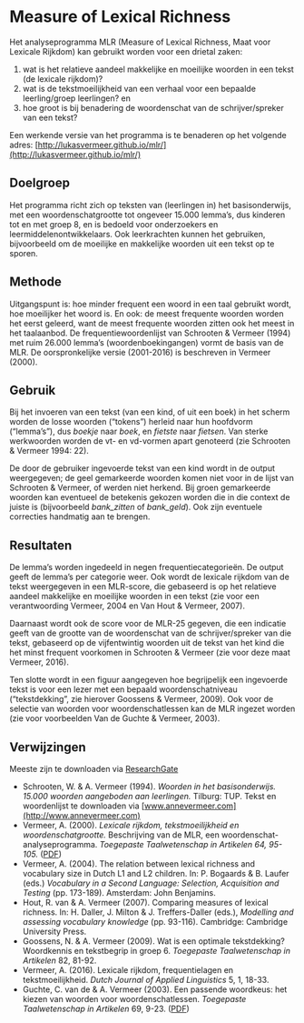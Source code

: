 # Measure of Lexical Richness

Het analyseprogramma MLR (Measure of Lexical Richness, Maat voor Lexicale Rijkdom) kan gebruikt worden voor een drietal zaken:

1. wat is het relatieve aandeel makkelijke en moeilijke woorden in een tekst (de lexicale rijkdom)?
2. wat is de tekstmoeilijkheid van een verhaal voor een bepaalde leerling/groep leerlingen? en
3. hoe groot is bij benadering de woordenschat van de schrijver/spreker van een tekst?

Een werkende versie van het programma is te benaderen op het volgende adres: [http://lukasvermeer.github.io/mlr/](http://lukasvermeer.github.io/mlr/)

## Doelgroep

Het programma richt zich op teksten van (leerlingen in) het basisonderwijs, met een woordenschatgrootte tot ongeveer 15.000 lemma’s, dus kinderen tot en met groep 8, en is bedoeld voor onderzoekers en leermiddelenontwikkelaars. Ook leerkrachten kunnen het gebruiken, bijvoorbeeld om de moeilijke en makkelijke woorden uit een tekst op te sporen.

## Methode

Uitgangspunt is: hoe minder frequent een woord in een taal gebruikt wordt, hoe moeilijker het woord is. En ook: de meest frequente woorden worden het eerst geleerd, want de meest frequente woorden zitten ook het meest in het taalaanbod. De frequentiewoordenlijst van Schrooten & Vermeer (1994) met ruim 26.000 lemma’s (woordenboekingangen) vormt de basis van de MLR. De oorspronkelijke versie (2001-2016) is beschreven in Vermeer (2000).

## Gebruik

Bij het invoeren van een tekst (van een kind, of uit een boek) in het scherm worden de losse woorden (“tokens”) herleid naar hun hoofdvorm (“lemma’s”), dus *boekje* naar *boek*, en *fietste* naar *fietsen*. Van sterke werkwoorden worden de vt- en vd-vormen apart genoteerd (zie Schrooten & Vermeer 1994: 22).

De door de gebruiker ingevoerde tekst van een kind wordt in de output weergegeven; de geel gemarkeerde woorden komen niet voor in de lijst van Schrooten & Vermeer, of werden niet herkend. Bij groen gemarkeerde woorden kan eventueel de betekenis gekozen worden die in die context de juiste is (bijvoorbeeld *bank_zitten* of *bank_geld*). Ook zijn eventuele correcties handmatig aan te brengen.

## Resultaten

De lemma’s worden ingedeeld in negen frequentiecategorieën. De output geeft de lemma’s per categorie weer. Ook wordt de lexicale rijkdom van de tekst weergegeven in een MLR-score, die gebaseerd is op het relatieve aandeel makkelijke en moeilijke woorden in een tekst (zie voor een verantwoording Vermeer, 2004 en Van Hout & Vermeer, 2007).

Daarnaast wordt ook de score voor de MLR-25 gegeven, die een indicatie geeft van de grootte van de woordenschat van de schrijver/spreker van die tekst, gebaseerd op de vijfentwintig woorden uit de tekst van het kind die het minst frequent voorkomen in Schrooten & Vermeer (zie voor deze maat Vermeer, 2016).

Ten slotte wordt in een figuur aangegeven hoe begrijpelijk een ingevoerde tekst is voor een lezer met een bepaald woordenschatniveau (“tekstdekking”, zie hierover Goossens & Vermeer, 2009). Ook voor de selectie van woorden voor woordenschatlessen kan de MLR ingezet worden (zie voor voorbeelden Van de Guchte & Vermeer, 2003).

## Verwijzingen

Meeste zijn te downloaden via [ResearchGate](https://www.researchgate.net/profile/Anne_Vermeer)

- Schrooten, W. & A. Vermeer (1994). *Woorden in het basisonderwijs. 15.000 woorden aangeboden aan leerlingen.* Tilburg: TUP. Tekst en woordenlijst te downloaden via [www.annevermeer.com](http://www.annevermeer.com)
- Vermeer, A. (2000). *Lexicale rijkdom, tekstmoeilijkheid en woordenschatgrootte.* Beschrijving van de MLR, een woordenschat-analyseprogramma. *Toegepaste Taalwetenschap in Artikelen 64, 95-105.* ([PDF](https://let.uvt.nl/general/people/avermeer/mlr/mlrttwia64.PDF))
- Vermeer, A. (2004). The relation between lexical richness and vocabulary size in Dutch L1 and L2 children. In: P. Bogaards & B. Laufer (eds.) *Vocabulary in a Second Language: Selection, Acquisition and Testing* (pp. 173-189). Amsterdam: John Benjamins.
- Hout, R. van & A. Vermeer (2007). Comparing measures of lexical richness. In: H. Daller, J. Milton & J. Treffers-Daller (eds.), *Modelling and assessing vocabulary knowledge* (pp. 93-116). Cambridge: Cambridge University Press.
- Goossens, N. & A. Vermeer (2009). Wat is een optimale tekstdekking? Woordkennis en tekstbegrip in groep 6. *Toegepaste Taalwetenschap in Artikelen* 82, 81-92.
- Vermeer, A. (2016). Lexicale rijkdom, frequentielagen en tekstmoeilijkheid. *Dutch Journal of Applied Linguistics* 5, 1, 18-33.
- Guchte, C. van de & A. Vermeer (2003). Een passende woordkeus: het kiezen van woorden voor woordenschatlessen. *Toegepaste Taalwetenschap in Artikelen* 69, 9-23. ([PDF](https://let.uvt.nl/general/people/avermeer/wrdlst/wrdkeusttwia.pdf))
